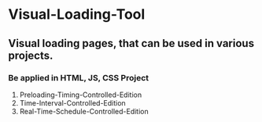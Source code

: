 # Visual-Loading-Tool
## Visual loading pages, that can be used in various projects.
### Be applied in HTML, JS, CSS Project

1. Preloading-Timing-Controlled-Edition
2. Time-Interval-Controlled-Edition
3. Real-Time-Schedule-Controlled-Edition
